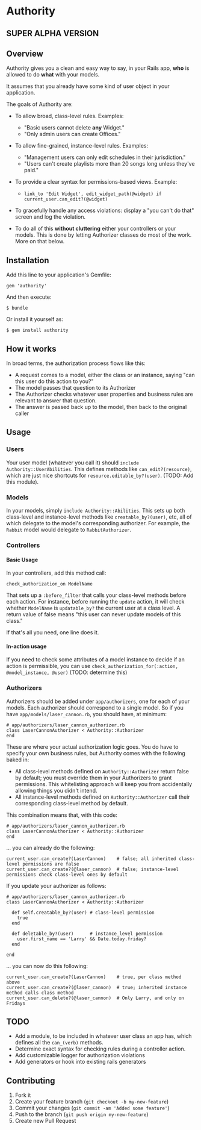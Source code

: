 # Authority

## SUPER ALPHA VERSION

## Overview

Authority gives you a clean and easy way to say, in your Rails app, **who** is allowed to do **what** with your models.

It assumes that you already have some kind of user object in your application.

The goals of Authority are:

- To allow broad, class-level rules. Examples: 
  - "Basic users cannot delete **any** Widget."
  - "Only admin users can create Offices."

- To allow fine-grained, instance-level rules. Examples: 
  - "Management users can only edit schedules in their jurisdiction."
  - "Users can't create playlists more than 20 songs long unless they've paid."

- To provide a clear syntax for permissions-based views. Example:
  - `link_to 'Edit Widget', edit_widget_path(@widget) if current_user.can_edit?(@widget)`

- To gracefully handle any access violations: display a "you can't do that" screen and log the violation.

- To do all of this **without cluttering** either your controllers or your models. This is done by letting Authorizer classes do most of the work. More on that below.

## Installation

Add this line to your application's Gemfile:

    gem 'authority'

And then execute:

    $ bundle

Or install it yourself as:

    $ gem install authority

## How it works

In broad terms, the authorization process flows like this:

- A request comes to a model, either the class or an instance, saying "can this user do this action to you?"
- The model passes that question to its Authorizer
- The Authorizer checks whatever user properties and business rules are relevant to answer that question.
- The answer is passed back up to the model, then back to the original caller

## Usage

### Users

Your user model (whatever you call it) should `include Authority::UserAbilities`. This defines methods like `can_edit?(resource)`, which are just nice shortcuts for `resource.editable_by?(user)`. (TODO: Add this module).

### Models

In your models, simply `include Authority::Abilities`. This sets up both class-level and instance-level methods like `creatable_by?(user)`, etc, all of which delegate to the model's corresponding authorizer. For example, the `Rabbit` model would delegate to `RabbitAuthorizer`.

### Controllers

#### Basic Usage

In your controllers, add this method call:

`check_authorization_on ModelName`

That sets up a `:before_filter` that calls your class-level methods before each action. For instance, before running the `update` action, it will check whether `ModelName` is `updatable_by?` the current user at a class level. A return value of false means "this user can never update models of this class."

If that's all you need, one line does it.

#### In-action usage

If you need to check some attributes of a model instance to decide if an action is permissible, you can use `check_authorization_for(:action, @model_instance, @user)` (TODO: determine this)

### Authorizers

Authorizers should be added under `app/authorizers`, one for each of your models. Each authorizer should correspond to a single model. So if you have `app/models/laser_cannon.rb`, you should have, at minimum:

    # app/authorizers/laser_cannon_authorizer.rb
    class LaserCannonAuthorizer < Authority::Authorizer
    end

These are where your actual authorization logic goes. You do have to specify your own business rules, but Authority comes with the following baked in:

- All class-level methods defined on `Authority::Authorizer` return false by default; you must override them in your Authorizers to grant permissions. This whitelisting approach will keep you from accidentally allowing things you didn't intend.
- All instance-level methods defined on `Authority::Authorizer` call their corresponding class-level method by default.

This combination means that, with this code:

    # app/authorizers/laser_cannon_authorizer.rb
    class LaserCannonAuthorizer < Authority::Authorizer
    end

... you can already do the following:

    current_user.can_create?(LaserCannon)    # false; all inherited class-level permissions are false
    current_user.can_create?(@laser_cannon)  # false; instance-level permissions check class-level ones by default

If you update your authorizer as follows:

    # app/authorizers/laser_cannon_authorizer.rb
    class LaserCannonAuthorizer < Authority::Authorizer

      def self.creatable_by?(user) # class-level permission
        true
      end

      def deletable_by?(user)      # instance_level permission
        user.first_name == 'Larry' && Date.today.friday?
      end

    end

... you can now do this following:

    current_user.can_create?(LaserCannon)    # true, per class method above
    current_user.can_create?(@laser_cannon)  # true; inherited instance method calls class method
    current_user.can_delete?(@laser_cannon)  # Only Larry, and only on Fridays

## TODO

- Add a module, to be included in whatever user class an app has, which defines all the `can_(verb)` methods.
- Determine exact syntax for checking rules during a controller action.
- Add customizable logger for authorization violations
- Add generators or hook into existing rails generators

## Contributing

1. Fork it
2. Create your feature branch (`git checkout -b my-new-feature`)
3. Commit your changes (`git commit -am 'Added some feature'`)
4. Push to the branch (`git push origin my-new-feature`)
5. Create new Pull Request
